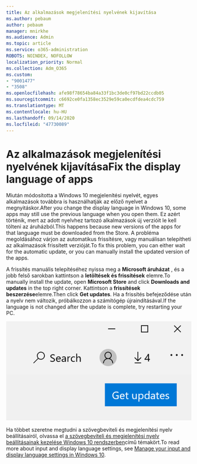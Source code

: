 ```yaml
---
title: Az alkalmazások megjelenítési nyelvének kijavítása
ms.author: pebaum
author: pebaum
manager: mnirkhe
ms.audience: Admin
ms.topic: article
ms.service: o365-administration
ROBOTS: NOINDEX, NOFOLLOW
localization_priority: Normal
ms.collection: Adm_O365
ms.custom:
- "9001477"
- "3508"
ms.openlocfilehash: afe98f78654ba84a33f1bc3de0cf97bd22ccdb05
ms.sourcegitcommit: c6692ce0fa1358ec3529e59ca0ecdfdea4cdc759
ms.translationtype: MT
ms.contentlocale: hu-HU
ms.lasthandoff: 09/14/2020
ms.locfileid: "47730089"
---
```

# <a name="fix-the-display-language-of-apps"></a><span data-ttu-id="bca8a-102">Az alkalmazások megjelenítési nyelvének kijavítása</span><span class="sxs-lookup"><span data-stu-id="bca8a-102">Fix the display language of apps</span></span>

<span data-ttu-id="bca8a-103">Miután módosította a Windows 10 megjelenítési nyelvét, egyes alkalmazások továbbra is használhatják az előző nyelvet a megnyitáskor.</span><span class="sxs-lookup"><span data-stu-id="bca8a-103">After you change the display language in Windows 10, some apps may still use the previous language when you open them.</span></span> <span data-ttu-id="bca8a-104">Ez azért történik, mert az adott nyelvhez tartozó alkalmazások új verzióit le kell tölteni az áruházból.</span><span class="sxs-lookup"><span data-stu-id="bca8a-104">This happens because new versions of the apps for that language must be downloaded from the Store.</span></span> <span data-ttu-id="bca8a-105">A probléma megoldásához várjon az automatikus frissítésre, vagy manuálisan telepítheti az alkalmazások frissített verzióját.</span><span class="sxs-lookup"><span data-stu-id="bca8a-105">To fix this problem, you can either wait for the automatic update, or you can manually install the updated version of the apps.</span></span>

<span data-ttu-id="bca8a-106">A frissítés manuális telepítéséhez nyissa meg a **Microsoft áruházat** , és a jobb felső sarokban kattintson a **letöltések és frissítések** elemre.</span><span class="sxs-lookup"><span data-stu-id="bca8a-106">To manually install the update, open **Microsoft Store** and click **Downloads and updates** in the top right corner.</span></span> <span data-ttu-id="bca8a-107">Kattintson a **frissítések beszerzése**elemre.</span><span class="sxs-lookup"><span data-stu-id="bca8a-107">Then click **Get updates**.</span></span> <span data-ttu-id="bca8a-108">Ha a frissítés befejeződése után a nyelv nem változik, próbálkozzon a számítógép újraindításával.</span><span class="sxs-lookup"><span data-stu-id="bca8a-108">If the language is not changed after the update is complete, try restarting your PC.</span></span>

![Frissítéseket kaphat.](media/get-updates.png)

<span data-ttu-id="bca8a-110">Ha többet szeretne megtudni a szövegbeviteli és megjelenítési nyelv beállításairól, olvassa el [a szövegbeviteli és megjelenítési nyelv beállításainak kezelése Windows 10 rendszerben](https://support.microsoft.com/help/4027670/windows-10-add-and-switch-input-and-display-language-preferences)című témakört.</span><span class="sxs-lookup"><span data-stu-id="bca8a-110">To read more about input and display language settings, see [Manage your input and display language settings in Windows 10](https://support.microsoft.com/help/4027670/windows-10-add-and-switch-input-and-display-language-preferences).</span></span>

